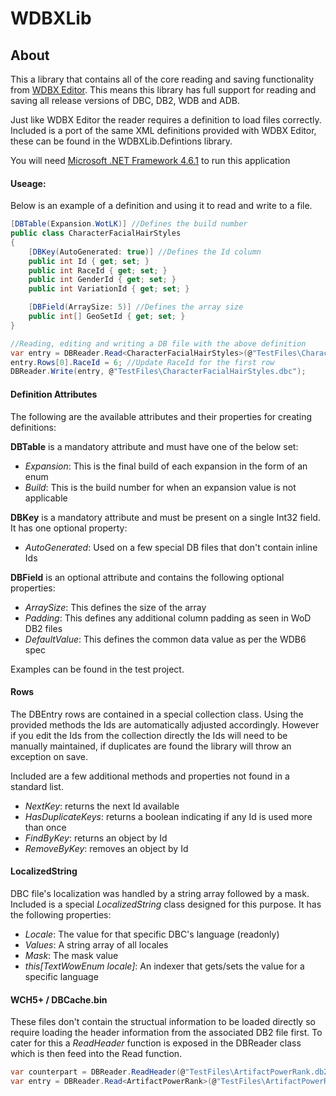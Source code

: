 # WDBXLib

## About
This a library that contains all of the core reading and saving functionality from [WDBX Editor](https://github.com/WowDevTools/WDBXEditor). This means this library has full support for reading and saving all release versions of DBC, DB2, WDB and ADB.

Just like WDBX Editor the reader requires a definition to load files correctly. Included is a port of the same XML definitions provided with WDBX Editor, these can be found in the WDBXLib.Defintions library.

You will need [Microsoft .NET Framework 4.6.1](https://www.microsoft.com/en-us/download/details.aspx?id=49982) to run this application

#### Useage: ####
Below is an example of a definition and using it to read and write to a file.
```csharp
[DBTable(Expansion.WotLK)] //Defines the build number
public class CharacterFacialHairStyles
{
	[DBKey(AutoGenerated: true)] //Defines the Id column
	public int Id { get; set; }
	public int RaceId { get; set; }
	public int GenderId { get; set; }
	public int VariationId { get; set; }

	[DBField(ArraySize: 5)] //Defines the array size
	public int[] GeoSetId { get; set; }
}

//Reading, editing and writing a DB file with the above definition
var entry = DBReader.Read<CharacterFacialHairStyles>(@"TestFiles\CharacterFacialHairStyles.dbc");
entry.Rows[0].RaceId = 6; //Update RaceId for the first row
DBReader.Write(entry, @"TestFiles\CharacterFacialHairStyles.dbc");
```

#### Definition Attributes ####
The following are the available attributes and their properties for creating definitions:

**DBTable** is a mandatory attribute and must have one of the below set:
* _Expansion_: This is the final build of each expansion in the form of an enum
* _Build_: This is the build number for when an expansion value is not applicable 

**DBKey** is a mandatory attribute and must be present on a single Int32 field. It has one optional property:
* _AutoGenerated_: Used on a few special DB files that don't contain inline Ids

**DBField** is an optional attribute and contains the following optional properties:
* _ArraySize_: This defines the size of the array
* _Padding_: This defines any additional column padding as seen in WoD DB2 files
* _DefaultValue_: This defines the common data value as per the WDB6 spec

Examples can be found in the test project.

#### Rows ####
The DBEntry rows are contained in a special collection class. Using the provided methods the Ids are automatically adjusted accordingly. However if you edit the Ids from the collection directly the Ids will need to be manually maintained, if duplicates are found the library will throw an exception on save.

Included are a few additional methods and properties not found in a standard list.
* _NextKey_: returns the next Id available
* _HasDuplicateKeys_: returns a boolean indicating if any Id is used more than once
* _FindByKey_: returns an object by Id
* _RemoveByKey_: removes an object by Id

#### LocalizedString ####
DBC file's localization was handled by a string array followed by a mask. Included is a special _LocalizedString_ class designed for this purpose. It has the following properties:
* _Locale_: The value for that specific DBC's language (readonly)
* _Values_: A string array of all locales
* _Mask_: The mask value
* _this[TextWowEnum locale]_: An indexer that gets/sets the value for a specific language

#### WCH5+ / DBCache.bin ####
These files don't contain the structual information to be loaded directly so require loading the header information from the associated DB2 file first. To cater for this a _ReadHeader_ function is exposed in the DBReader class which is then feed into the Read function.

```csharp
var counterpart = DBReader.ReadHeader(@"TestFiles\ArtifactPowerRank.db2");
var entry = DBReader.Read<ArtifactPowerRank>(@"TestFiles\ArtifactPowerRank.adb", counterpart);
```